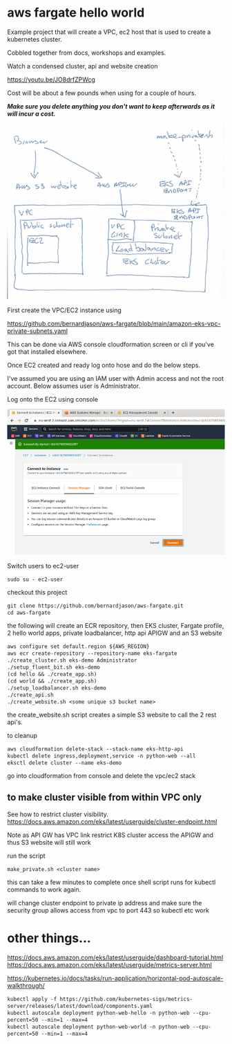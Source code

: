 # aws fargate hello world

Example project that will create a VPC, ec2 host that is used to create a kubernetes cluster.

Cobbled together from docs, workshops and examples.

Watch a condensed cluster, api and website creation 

https://youtu.be/JO8drfZPWcg

Cost will be about a few pounds when using for a couple of hours. 

***Make sure you delete anything you don't want to keep afterwards as it will incur a cost.***

![Alt text](screenshots/arch.png?raw=true)

First create the VPC/EC2 instance using

https://github.com/bernardjason/aws-fargate/blob/main/amazon-eks-vpc-private-subnets.yaml

This can be done via AWS console cloudformation screen or cli if you've got that installed elsewhere.

Once EC2 created and ready log onto hose and do the below steps.

I've assumed you are using an IAM user with Admin access and not the root account. Below assumes user is Administrator.

Log onto the EC2 using console

<img src="https://github.com/bernardjason/aws-fargate/blob/main/screenshots/instance.png" width="512"></img>

Switch users to ec2-user
```commandline
sudo su - ec2-user
```

checkout this project
```commandline
git clone https://github.com/bernardjason/aws-fargate.git
cd aws-fargate
```

the following will create an ECR repository, then EKS cluster, Fargate profile,
2 hello world apps, private loadbalancer, http api APIGW and an S3 website
```code
aws configure set default.region ${AWS_REGION}
aws ecr create-repository --repository-name eks-fargate
./create_cluster.sh eks-demo Administrator
./setup_fluent_bit.sh eks-demo
(cd hello && ./create_app.sh)
(cd world && ./create_app.sh)
./setup_loadbalancer.sh eks-demo
./create_api.sh 
./create_website.sh <some unique s3 bucket name>
```

the create_website.sh script creates a simple S3 website to call the 2 rest api's.

to cleanup
```commandline
aws cloudformation delete-stack --stack-name eks-http-api
kubectl delete ingress,deployment,service -n python-web --all
eksctl delete cluster --name eks-demo
```

go into cloudformation from console and delete the vpc/ec2 stack

## to make cluster visible from within VPC only

See how to restrict cluster visibility.
https://docs.aws.amazon.com/eks/latest/userguide/cluster-endpoint.html

Note as API GW has VPC link restrict K8S cluster access the APIGW and thus S3 website will still work

run the script
```
make_private.sh <cluster name>
```
this can take a few minutes to complete once shell script runs for kubectl commands to work again.

will change cluster endpoint to private ip address and make sure the security group allows access from vpc to port 443 so kubectl etc work

# other things...

https://docs.aws.amazon.com/eks/latest/userguide/dashboard-tutorial.html
https://docs.aws.amazon.com/eks/latest/userguide/metrics-server.html

https://kubernetes.io/docs/tasks/run-application/horizontal-pod-autoscale-walkthrough/

```commandline
kubectl apply -f https://github.com/kubernetes-sigs/metrics-server/releases/latest/download/components.yaml
kubectl autoscale deployment python-web-hello -n python-web --cpu-percent=50 --min=1 --max=4
kubectl autoscale deployment python-web-world -n python-web --cpu-percent=50 --min=1 --max=4
```
